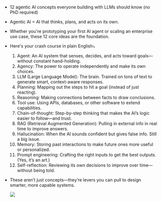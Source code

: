 * 12 agentic AI concepts everyone building with LLMs should know (no PhD required)

* Agentic AI = AI that thinks, plans, and acts on its own.

* Whether you're prototyping your first AI agent or scaling an enterprise use case, these 12 core ideas are the foundation. 

* Here's your crash course in plain English⤵️ 

  1. Agent: An AI system that senses, decides, and acts toward goals—without constant hand-holding.
  1. Agency: The power to operate independently and make its own choices.
  1. LLM (Large Language Model): The brain. Trained on tons of text to generate smart, context-aware responses.
  1. Planning: Mapping out the steps to hit a goal (instead of just reacting).
  1. Reasoning: Making connections between facts to draw conclusions.
  1. Tool use: Using APIs, databases, or other software to extend capabilities.
  1. Chain-of-thought: Step-by-step thinking that makes the AI’s logic easier to follow—and trust.
  1. RAG (Retrieval Augmented Generation): Pulling in external info in real time to improve answers.
  1. Hallucination: When the AI sounds confident but gives false info. Still a big issue.
  1. Memory: Storing past interactions to make future ones more useful or personalized.
  1. Prompt engineering: Crafting the right inputs to get the best outputs. (Yes, it’s an art.)
  1. Self-reflection: Reviewing its own decisions to improve over time—without being told.

* These aren’t just concepts—they’re levers you can pull to design smarter, more capable systems.

  <img src="https://media.licdn.com/dms/image/v2/D4D10AQGVlwOli-RP-w/image-shrink_800/B4DZagjGUKHEAg-/0/1746450279141?e=1747065600&v=beta&t=Litr3-0uacI7Yzqra3RV7qen6Njeh4Y9OhDo250Kc68"/>
